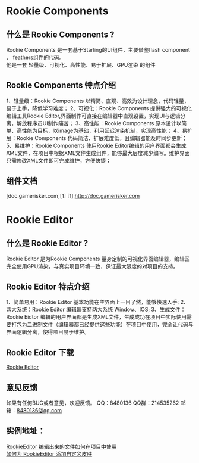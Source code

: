 ﻿Rookie Components
=================

什么是 Rookie Components ?
--------------------------
Rookie Components 是一套基于Starling的UI组件，主要借鉴flash component 、 feathers组件的代码。<br>
    	他是一套 轻量级、可视化、高性能、易于扩展、GPU渲染 的组件<br>
    
Rookie Components 特点介绍
--------------------------
1、轻量级：Rookie Components 以精简、直观、高效为设计理念，代码轻量，易于上手，降低学习难度；
2、可视化：Rookie Components 提供强大的可视化编辑工具Rookie Editor,界面制作可直接在编辑器中直观设置，实现UI与逻辑分离，解放程序员UI制作痛苦；
3、高性能：Rookie Components 原本设计以简单、高性能为目标，以image为基础，利用延迟渲染机制，实现高性能；
4、易扩展：Rookie Components 代码简洁、扩展难度低，且编辑器能及时同步更新；
5、易维护：Rookie Components 使用Rookie Editor编辑的用户界面都会生成XML文件，在项目中根据XML文件生成组件，能够最大层度减少编写。维护界面只需修改XML文件即可完成维护，方便快捷；

组件文档
--------
[doc.gamerisker.com][1]
[1]:http://doc.gamerisker.com

Rookie Editor
=============

什么是 Rookie Editor ?
--------------------------
Rookie Editor 是为Rookie Components 量身定制的可视化界面编辑器，编辑区完全使用GPU渲染，与真实项目环境一致，保证最大限度的对项目的支持。

Rookie Editor 特点介绍
-----------------------
1、简单易用：Rookie Editor 基本功能在主界面上一目了然，能够快速入手;
2、两大系统：Rookie Editor 编辑器支持两大系统 Window、IOS;
3、生成文件：Rookie Eidtor 编辑的用户界面都是生成XML文件，生成成功在项目中实际使用需要打包为二进制文件（编辑器都已经提供这些功能）在项目中使用，完全让代码与界面逻辑分离，使得项目易于维护。

Rookie Editor 下载
------------------
[Rookie Editor][4]


意见反馈
--------
如果有任何BUG或者意见，欢迎反馈。
QQ：8480136
QQ群：214535262
邮箱：8480136@qq.com

实例地址：
--------
[RookieEditor 编辑出来的文件如何在项目中使用][2]<br>
[如何为 RookieEditor 添加自定义皮肤][3]<br>


[2]:http://blog.gamerisker.com/?p=207
[3]:http://blog.gamerisker.com/?p=217
[4]:http://blog.gamerisker.com/version/RookieEditor_0_1_5.air